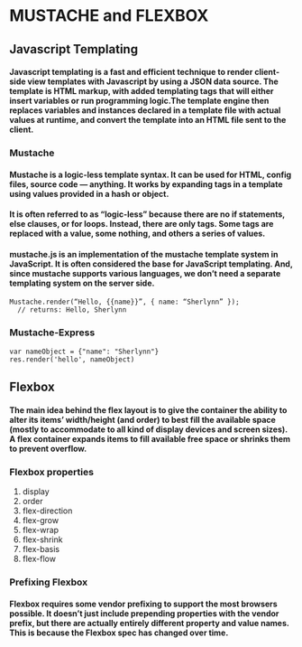 # MUSTACHE and FLEXBOX

## Javascript Templating
#### Javascript templating is a fast and efficient technique to render client-side view templates with Javascript by using a JSON data source. The template is HTML markup, with added templating tags that will either insert variables or run programming logic.The template engine then replaces variables and instances declared in a template file with actual values at runtime, and convert the template into an HTML file sent to the client.

### Mustache
#### Mustache is a logic-less template syntax. It can be used for HTML, config files, source code — anything. It works by expanding tags in a template using values provided in a hash or object.
#### It is often referred to as “logic-less” because there are no if statements, else clauses, or for loops. Instead, there are only tags. Some tags are replaced with a value, some nothing, and others a series of values.
#### mustache.js is an implementation of the mustache template system in JavaScript. It is often considered the base for JavaScript templating. And, since mustache supports various languages, we don’t need a separate templating system on the server side.
```
Mustache.render(“Hello, {{name}}”, { name: “Sherlynn” });
  // returns: Hello, Sherlynn
```
### Mustache-Express
```
var nameObject = {"name": "Sherlynn"}
res.render('hello', nameObject)
```


##  Flexbox

#### The main idea behind the flex layout is to give the container the ability to alter its items’ width/height (and order) to best fill the available space (mostly to accommodate to all kind of display devices and screen sizes). A flex container expands items to fill available free space or shrinks them to prevent overflow.

### Flexbox properties
1. display
2. order
3. flex-direction
4. flex-grow
5. flex-wrap
6. flex-shrink
7. flex-basis
8. flex-flow

### Prefixing Flexbox
#### Flexbox requires some vendor prefixing to support the most browsers possible. It doesn’t just include prepending properties with the vendor prefix, but there are actually entirely different property and value names. This is because the Flexbox spec has changed over time.

